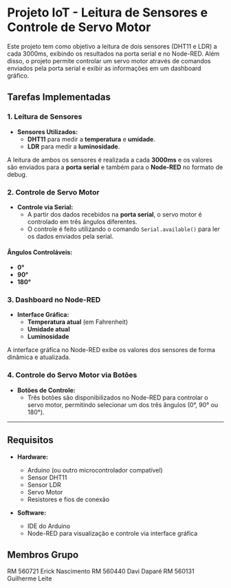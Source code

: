 # Projeto IoT - Leitura de Sensores e Controle de Servo Motor

Este projeto tem como objetivo a leitura de dois sensores (DHT11 e LDR) a cada 3000ms, exibindo os resultados na porta serial e no Node-RED. Além disso, o projeto permite controlar um servo motor através de comandos enviados pela porta serial e exibir as informações em um dashboard gráfico.

## Tarefas Implementadas

### 1. Leitura de Sensores
- **Sensores Utilizados:**
  - **DHT11** para medir a **temperatura** e **umidade**.
  - **LDR** para medir a **luminosidade**.

A leitura de ambos os sensores é realizada a cada **3000ms** e os valores são enviados para a **porta serial** e também para o **Node-RED** no formato de debug.

### 2. Controle de Servo Motor
- **Controle via Serial:**
  - A partir dos dados recebidos na **porta serial**, o servo motor é controlado em três ângulos diferentes.
  - O controle é feito utilizando o comando `Serial.available()` para ler os dados enviados pela serial.

#### Ângulos Controláveis:
  - **0°**
  - **90°**
  - **180°**

### 3. Dashboard no Node-RED
- **Interface Gráfica:**
  - **Temperatura atual** (em Fahrenheit)
  - **Umidade atual**
  - **Luminosidade**

A interface gráfica no Node-RED exibe os valores dos sensores de forma dinâmica e atualizada.

### 4. Controle do Servo Motor via Botões
- **Botões de Controle:**
  - Três botões são disponibilizados no Node-RED para controlar o servo motor, permitindo selecionar um dos três ângulos (0°, 90° ou 180°).
  
---

## Requisitos

- **Hardware:**
  - Arduino (ou outro microcontrolador compatível)
  - Sensor DHT11
  - Sensor LDR
  - Servo Motor
  - Resistores e fios de conexão
  
- **Software:**
  - IDE do Arduino
  - Node-RED para visualização e controle via interface gráfica

## Membros Grupo
RM 560721 Erick Nascimento
RM 560440 Davi Daparé 
RM 560131 Guilherme Leite




